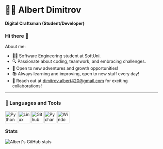 # 👨‍💻 Albert Dimitrov

**Digital Craftsman (Student/Developer)**

### Hi there 👋

About me:

- 👨‍💻 Software Engineering student at SoftUni.
- 🔍 Passionate about coding, teamwork, and embracing challenges. 
- 🚀 Open to new adventures and growth opportunities! 
- 📚 Always learning and improving, open to new stuff every day!
- 📧 Reach out at dimitrov.albert420@gmail.com for exciting collaborations! 

---

### 🧰 Languages and Tools

<img align="left" alt="Python" width="40px" src="https://cdn.jsdelivr.net/gh/devicons/devicon/icons/python/python-original.svg" />
<img align="left" alt="Linux" width="40px" src="https://cdn.jsdelivr.net/gh/devicons/devicon/icons/linux/linux-original.svg" />          
<img align="left" alt="Github" width="40px" src="https://cdn.jsdelivr.net/gh/devicons/devicon/icons/github/github-original-wordmark.svg" />
<img align="left" alt="Pycharm" width="40px" src="https://cdn.jsdelivr.net/gh/devicons/devicon/icons/pycharm/pycharm-original.svg" />
<img align="left" alt="Windows" width="40px" src="https://cdn.jsdelivr.net/gh/devicons/devicon/icons/windows8/windows8-original.svg" />

<br />

#

### Stats

![Albert's GitHub stats](https://github-readme-stats.vercel.app/api?username=albert-dimitrov&show_icons=true&theme=midnight-purple)

#
